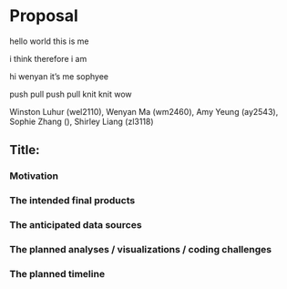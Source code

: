 Proposal
================

hello world this is me

i think therefore i am

hi wenyan it’s me sophyee

push pull push pull knit knit wow

Winston Luhur (wel2110), Wenyan Ma (wm2460), Amy Yeung (ay2543), Sophie
Zhang (), Shirley Liang (zl3118)

## Title:

### Motivation

### The intended final products

### The anticipated data sources

### The planned analyses / visualizations / coding challenges

### The planned timeline
